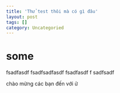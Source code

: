 ```yaml
---
title: 'Thử test thôi mà có gì đâu'
layout: post
tags: []
category: Uncategoried
---
```

# some
fsadfasdf
fsadfsadfasdf
fsadfasdf
f
sadfsadf

chào mừng các bạn đến với ử